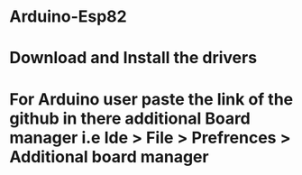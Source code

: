 # Arduino-Esp82
# Download and Install the drivers 
# For Arduino user paste the link of the github in there additional Board manager i.e Ide > File > Prefrences > Additional board manager
